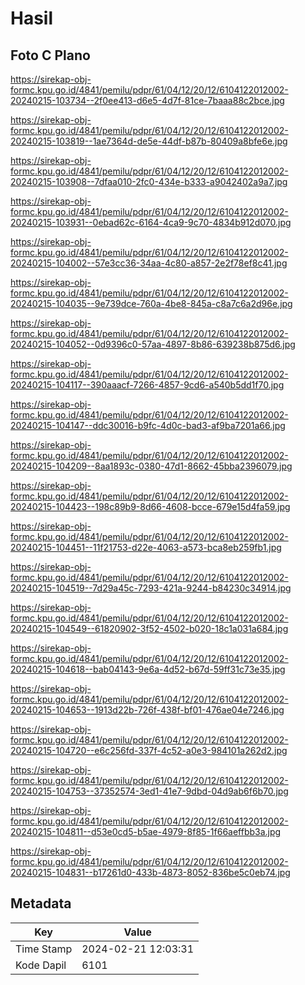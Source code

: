 # Hasil

## Foto C Plano

https://sirekap-obj-formc.kpu.go.id/4841/pemilu/pdpr/61/04/12/20/12/6104122012002-20240215-103734--2f0ee413-d6e5-4d7f-81ce-7baaa88c2bce.jpg

https://sirekap-obj-formc.kpu.go.id/4841/pemilu/pdpr/61/04/12/20/12/6104122012002-20240215-103819--1ae7364d-de5e-44df-b87b-80409a8bfe6e.jpg

https://sirekap-obj-formc.kpu.go.id/4841/pemilu/pdpr/61/04/12/20/12/6104122012002-20240215-103908--7dfaa010-2fc0-434e-b333-a9042402a9a7.jpg

https://sirekap-obj-formc.kpu.go.id/4841/pemilu/pdpr/61/04/12/20/12/6104122012002-20240215-103931--0ebad62c-6164-4ca9-9c70-4834b912d070.jpg

https://sirekap-obj-formc.kpu.go.id/4841/pemilu/pdpr/61/04/12/20/12/6104122012002-20240215-104002--57e3cc36-34aa-4c80-a857-2e2f78ef8c41.jpg

https://sirekap-obj-formc.kpu.go.id/4841/pemilu/pdpr/61/04/12/20/12/6104122012002-20240215-104035--9e739dce-760a-4be8-845a-c8a7c6a2d96e.jpg

https://sirekap-obj-formc.kpu.go.id/4841/pemilu/pdpr/61/04/12/20/12/6104122012002-20240215-104052--0d9396c0-57aa-4897-8b86-639238b875d6.jpg

https://sirekap-obj-formc.kpu.go.id/4841/pemilu/pdpr/61/04/12/20/12/6104122012002-20240215-104117--390aaacf-7266-4857-9cd6-a540b5dd1f70.jpg

https://sirekap-obj-formc.kpu.go.id/4841/pemilu/pdpr/61/04/12/20/12/6104122012002-20240215-104147--ddc30016-b9fc-4d0c-bad3-af9ba7201a66.jpg

https://sirekap-obj-formc.kpu.go.id/4841/pemilu/pdpr/61/04/12/20/12/6104122012002-20240215-104209--8aa1893c-0380-47d1-8662-45bba2396079.jpg

https://sirekap-obj-formc.kpu.go.id/4841/pemilu/pdpr/61/04/12/20/12/6104122012002-20240215-104423--198c89b9-8d66-4608-bcce-679e15d4fa59.jpg

https://sirekap-obj-formc.kpu.go.id/4841/pemilu/pdpr/61/04/12/20/12/6104122012002-20240215-104451--11f21753-d22e-4063-a573-bca8eb259fb1.jpg

https://sirekap-obj-formc.kpu.go.id/4841/pemilu/pdpr/61/04/12/20/12/6104122012002-20240215-104519--7d29a45c-7293-421a-9244-b84230c34914.jpg

https://sirekap-obj-formc.kpu.go.id/4841/pemilu/pdpr/61/04/12/20/12/6104122012002-20240215-104549--61820902-3f52-4502-b020-18c1a031a684.jpg

https://sirekap-obj-formc.kpu.go.id/4841/pemilu/pdpr/61/04/12/20/12/6104122012002-20240215-104618--bab04143-9e6a-4d52-b67d-59ff31c73e35.jpg

https://sirekap-obj-formc.kpu.go.id/4841/pemilu/pdpr/61/04/12/20/12/6104122012002-20240215-104653--1913d22b-726f-438f-bf01-476ae04e7246.jpg

https://sirekap-obj-formc.kpu.go.id/4841/pemilu/pdpr/61/04/12/20/12/6104122012002-20240215-104720--e6c256fd-337f-4c52-a0e3-984101a262d2.jpg

https://sirekap-obj-formc.kpu.go.id/4841/pemilu/pdpr/61/04/12/20/12/6104122012002-20240215-104753--37352574-3ed1-41e7-9dbd-04d9ab6f6b70.jpg

https://sirekap-obj-formc.kpu.go.id/4841/pemilu/pdpr/61/04/12/20/12/6104122012002-20240215-104811--d53e0cd5-b5ae-4979-8f85-1f66aeffbb3a.jpg

https://sirekap-obj-formc.kpu.go.id/4841/pemilu/pdpr/61/04/12/20/12/6104122012002-20240215-104831--b17261d0-433b-4873-8052-836be5c0eb74.jpg


## Metadata

| Key        | Value               |
| ---------- | ------------------- |
| Time Stamp | 2024-02-21 12:03:31 |
| Kode Dapil | 6101                |



